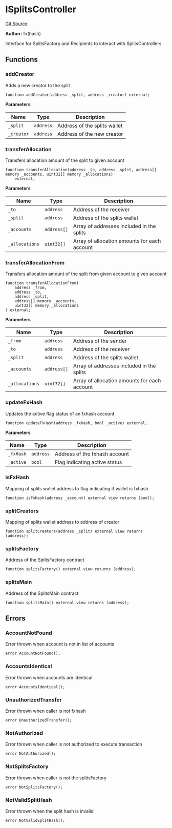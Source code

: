 # ISplitsController
[Git Source](https://github.com/fxhash/fxhash-evm-contracts/blob/22e6538fd4576a4eee62705cd3e376e2623a19b3/src/interfaces/ISplitsController.sol)

**Author:**
fx(hash)

Interface for SplitsFactory and Recipients to interact with SplitsControllers


## Functions
### addCreator

Adds a new creator to the split


```solidity
function addCreator(address _split, address _creator) external;
```
**Parameters**

|Name|Type|Description|
|----|----|-----------|
|`_split`|`address`|Address of the splits wallet|
|`_creator`|`address`|Address of the new creator|


### transferAllocation

Transfers allocation amount of the split to given account


```solidity
function transferAllocation(address _to, address _split, address[] memory _accounts, uint32[] memory _allocations)
    external;
```
**Parameters**

|Name|Type|Description|
|----|----|-----------|
|`_to`|`address`|Address of the receiver|
|`_split`|`address`|Address of the splits wallet|
|`_accounts`|`address[]`|Array of addresses included in the splits|
|`_allocations`|`uint32[]`|Array of allocation amounts for each account|


### transferAllocationFrom

Transfers allocation amount of the split from given account to given account


```solidity
function transferAllocationFrom(
    address _from,
    address _to,
    address _split,
    address[] memory _accounts,
    uint32[] memory _allocations
) external;
```
**Parameters**

|Name|Type|Description|
|----|----|-----------|
|`_from`|`address`|Address of the sender|
|`_to`|`address`|Address of the receiver|
|`_split`|`address`|Address of the splits wallet|
|`_accounts`|`address[]`|Array of addresses included in the splits|
|`_allocations`|`uint32[]`|Array of allocation amounts for each account|


### updateFxHash

Updates the active flag status of an fxhash account


```solidity
function updateFxHash(address _fxHash, bool _active) external;
```
**Parameters**

|Name|Type|Description|
|----|----|-----------|
|`_fxHash`|`address`|Address of the fxhash account|
|`_active`|`bool`|Flag indicating active status|


### isFxHash

Mapping of splits wallet address to flag indicating if wallet is fxhash


```solidity
function isFxHash(address _account) external view returns (bool);
```

### splitCreators

Mapping of splits wallet address to address of creator


```solidity
function splitCreators(address _split) external view returns (address);
```

### splitsFactory

Address of the SplitsFactory contract


```solidity
function splitsFactory() external view returns (address);
```

### splitsMain

Address of the SplitsMain contract


```solidity
function splitsMain() external view returns (address);
```

## Errors
### AccountNotFound
Error thrown when account is not in list of accounts


```solidity
error AccountNotFound();
```

### AccountsIdentical
Error thrown when accounts are identical


```solidity
error AccountsIdentical();
```

### UnauthorizedTransfer
Error thrown when caller is not fxhash


```solidity
error UnauthorizedTransfer();
```

### NotAuthorized
Error thrown when caller is not authorized to execute transaction


```solidity
error NotAuthorized();
```

### NotSplitsFactory
Error thrown when caller is not the splitsFactory


```solidity
error NotSplitsFactory();
```

### NotValidSplitHash
Error thrown when the split hash is invalid


```solidity
error NotValidSplitHash();
```

